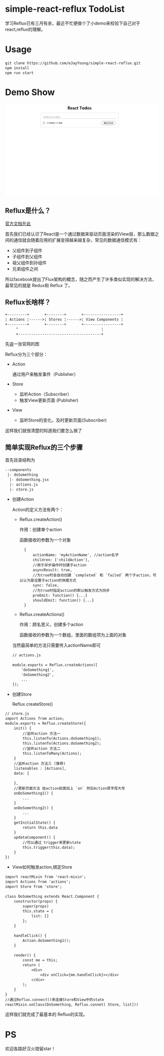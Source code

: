 # simple-react-reflux TodoList
学习Reflux已有三月有余，最近不忙便做个了小demo来校验下自己对于react,reflux的理解。

# Usage
    git clone https://github.com/eJayYoung/simple-react-reflux.git
    npm install
    npm run start

# Demo Show
 
 ![img](https://github.com/eJayYoung/simple-react-reflux/blob/master/react-todos-demoShow.gif)

## Reflux是什么？

[官方文档在此](https://github.com/reflux/refluxjs)

首先我们已经认识了React是一个通过数据来驱动页面渲染的View层，那么数据之间的通信就会随着应用的扩展变得越来越复杂，常见的数据通信模式有： 
- 父组件到子组件
- 子组件到父组件
- 祖父组件到孙组件
- 兄弟组件之间

所以facebook提出了Flux架构的概念，随之而产生了许多类似实现的解决方法，最常见的就是 Redux和 Reflux 了。

## Reflux长啥样？

```
+---------+       +--------+       +-----------------+
¦ Actions ¦------>¦ Stores ¦------>¦ View Components ¦
+---------+       +--------+       +-----------------+
     ^                                      ¦
     +--------------------------------------+

```

先盗一张官网的图

Reflux分为三个部分：

- Action

    通过用户来触发事件（Publisher）

- Store
    - 监听Action（Subscriber）
    - 触发View更新页面 (Publisher)
- View
    - 监听Store的变化，及时更新页面(Subscriber)

这样我们就很清楚的知道我们要怎么做了

## 简单实现Reflux的三个步骤

首先目录结构为
```
--components
 |- doSomething
  |- doSomething.jsx
  |- actions.js
  |- store.js
```
- 创建Action

    Action的定义方法有两个：

    - Reflux.createAction()
        
        作用：创建单个action

        函数接收的参数为一个对象

            {
                actionName: 'myActionName', //action名字
                children: ['childAction'], 
                //用于异步操作时创建子action
                asyncResult: true,
                //为true时会自动创建 `completed` 和 `failed` 两个子action，可以认为是设置子action的快捷方式
                sync: false,
                //为true时指定action的默认触发方式为同步
                preEmit: function() {...}
                shouldEmit: function() {...}            
            }
    - Reflux.createActions()

        作用：顾名思义，创建多个action

        函数接收的参数为一个数组，里面的数组项为上面的对象

    当然最简单的方法只需要传入actionName即可
    ```
    // actions.js

    module.exports = Reflux.createActions([
        'doSomething1',
        'doSomething2',
        ...
    ]);
    ```

- 创建Store

    Reflux.createStore()

```
// store.js
import Actions from action;
module.exports = Reflux.createStore({
    init() {
        //监听action 方法一
        this.listenTo(Actions.doSomething1);
        this.listenTo(Actions.doSomething2);
        //监听action 方法二
        this.listenToMany(Actions);
    }
    //监听action 方法三 (推荐)
    listenables : [Actions],
    data: {

    },
    //更新页面方法 给action前面加上 `on` 然后Action首字母大写
    onDoSomething1() {
        ...
    }
    onDoSomething2() {
        ...
    }
    getInitialState() {
        return this.data
    }
    updataComponent() {
        //可以通过 trigger来更新state
        this.trigger(this.data);
    }
})

``` 

- View如何触发action,绑定Store
 
```
import reactMixin from 'react-mixin';
import Actions from 'actions';
import Store from 'store';

class DoSomething extends React.Component {
    constructor(props) {
        super(props)
        this.state = {
            list: []
        };
    }

    handleClick() {
        Action.doSomething1();
    }

    render() {
        const me = this;
        return (
            <div>
                <div onClick={me.handleClick}></div>
            </div>
        );
    }
}
//通过Reflux.connect()来连接Store和View中的state 
reactMixin.onClass(DoSomething, Reflux.connet( Store, list])) 
```

这样我们就完成了最基本的 Reflux的实现。

# PS

欢迎各路好汉火钳留star！

